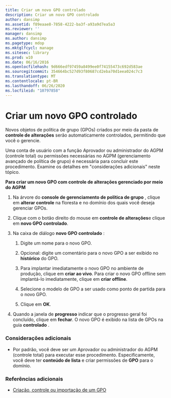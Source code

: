 ```yaml
---
title: Criar um novo GPO controlado
description: Criar um novo GPO controlado
author: dansimp
ms.assetid: f89eaae8-7858-4222-ba3f-a93a9d7ea5a3
ms.reviewer: ''
manager: dansimp
ms.author: dansimp
ms.pagetype: mdop
ms.mktglfcycl: manage
ms.sitesec: library
ms.prod: w10
ms.date: 06/16/2016
ms.openlocfilehash: 9d666edf97459a8499ee0f74155473c692d583ae
ms.sourcegitcommit: 354664bc527d93f80687cd2eba70d1eea024c7c3
ms.translationtype: MT
ms.contentlocale: pt-BR
ms.lasthandoff: 06/26/2020
ms.locfileid: "10797858"
---
```

# Criar um novo GPO controlado


Novos objetos de política de grupo (GPOs) criados por meio da pasta de **controle de alterações** serão automaticamente controlados, permitindo que você o gerencie.

Uma conta de usuário com a função Aprovador ou administrador do AGPM (controle total) ou permissões necessárias no AGPM (gerenciamento avançado de política de grupo) é necessária para concluir este procedimento. Examine os detalhes em "considerações adicionais" neste tópico.

**Para criar um novo GPO com controle de alterações gerenciado por meio do AGPM**

1.  Na árvore do **console de gerenciamento de política de grupo** , clique em **alterar controle** na floresta e no domínio dos quais você deseja gerenciar GPOs.

2.  Clique com o botão direito do mouse em **controle de alterações**e clique em **novo GPO controlado**.

3.  Na caixa de diálogo **novo GPO controlado** :

    1.  Digite um nome para o novo GPO.

    2.  Opcional: digite um comentário para o novo GPO a ser exibido no **histórico** do GPO.

    3.  Para implantar imediatamente o novo GPO no ambiente de produção, clique em **criar ao vivo**. Para criar o novo GPO offline sem implantá-lo imediatamente, clique em **criar offline**.

    4.  Selecione o modelo de GPO a ser usado como ponto de partida para o novo GPO.

    5.  Clique em **OK**.

4.  Quando a janela de **progresso** indicar que o progresso geral foi concluído, clique em **fechar**. O novo GPO é exibido na lista de GPOs na guia **controlado** .

### Considerações adicionais

-   Por padrão, você deve ser um Aprovador ou administrador do AGPM (controle total) para executar esse procedimento. Especificamente, você deve ter **conteúdo de lista** e criar permissões de **GPO** para o domínio.

### Referências adicionais

-   [Criação, controle ou importação de um GPO](creating-controlling-or-importing-a-gpo-editor-agpm30ops.md)

 

 





